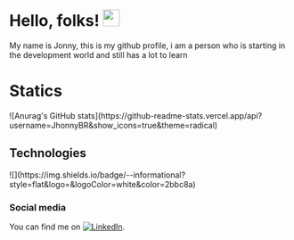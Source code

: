 # Hello, folks! <img src="https://raw.githubusercontent.com/MartinHeinz/MartinHeinz/master/wave.gif" width="30px">


<!--
**JhonnyBR/JhonnyBR** is a ✨ _special_ ✨ repository because its `README.md` (this file) appears on your GitHub profile.

Here are some ideas to get you started:

- 🔭 I’m currently working on ...
- 🌱 I’m currently learning ...
- 👯 I’m looking to collaborate on ...
- 🤔 I’m looking for help with ...
- 💬 Ask me about ...
- 📫 How to reach me: ...
- 😄 Pronouns: ...
- ⚡ Fun fact: ...
-->
My name is Jonny, this is my github profile, i am a person who is starting in the development world and still has a lot to learn
<h1>Statics</h1>
![Anurag's GitHub stats](https://github-readme-stats.vercel.app/api?username=JhonnyBR&show_icons=true&theme=radical)
<h2>Technologies</h2>
![](https://img.shields.io/badge/<WORD_ON_LEFT>-<WORD_ON_RIGHT>-informational?style=flat&logo=<LOGO_NAME>&logoColor=white&color=2bbc8a)
<h3>Social media</h3>

You can find me on [![LinkedIn][1.2]][1].

<!-- Icons -->

[1.2]: https://raw.githubusercontent.com/MartinHeinz/MartinHeinz/master/linkedin-3-16.png (twitter icon without padding)

<!-- Links to your social media accounts -->

[1]: https://www.linkedin.com/in/jonny-b

